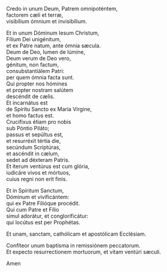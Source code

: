 Credo in unum Deum, Patrem omnipoténtem,\
factorem cæli et terræ,\
visibílium ómnium et invisibílium.

Et in unum Dóminum Iesum Christum,\
Fílium Dei unigénitum,\
et ex Patre natum, ante ómnia sæcula.\
Deum de Deo, lumen de lúmine,\
Deum verum de Deo vero,\
génitum, non factum,\
consubstantiálem Patri:\
per quem ómnia facta sunt.\
Qui propter nos hómines\
et propter nostram salútem\
descéndit de cælis.\
Et incarnátus est\
de Spíritu Sancto ex María Vírgine,\
et homo factus est.\
Crucifíxus étiam pro nobis\
sub Póntio Piláto;\
passus et sepúltus est,\
et resurréxit tértia die,\
secúndum Scriptúras,\
et ascéndit in cælum,\
sedet ad déxteram Patris.\
Et íterum ventúrus est cum glória,\
iudicáre vivos et mórtuos,\
cuius regni non erit finis.

Et in Spíritum Sanctum,\
Dóminum et vivificántem:\
qui ex Patre Filióque procédit.\
Qui cum Patre et Fílio\
simul adorátur, et conglorificátur:\
qui locútus est per Prophétas.

Et unam, sanctam, cathólicam et apostólicam Ecclésiam.

Confíteor unum baptísma in remissiónem peccatorum.\
Et expecto resurrectionem mortuorum, et vitam ventúri sæculi.

Amen
